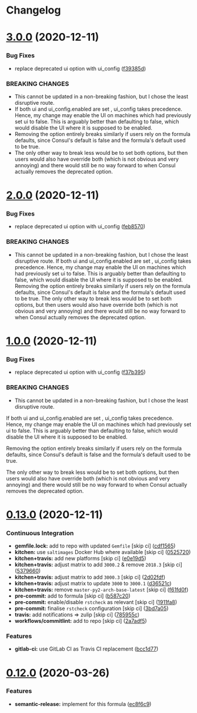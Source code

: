 # Changelog

# [3.0.0](https://github.com/myii/consul-formula/compare/v2.0.0...v3.0.0) (2020-12-11)


### Bug Fixes

* replace deprecated ui option with ui_config ([f39385d](https://github.com/myii/consul-formula/commit/f39385dd846947aa6e6bb9555859a67b4530451a))


### BREAKING CHANGES

* This cannot be updated in a non-breaking fashion,
but I chose the least disruptive route.
* If both ui and ui_config.enabled are set , ui_config takes precedence.
Hence, my change may enable the UI on machines which had previously set
ui to false. This is arguably better than defaulting to false,
which would disable the UI where it is supposed to be enabled.
* Removing the option entirely breaks similarly if users rely on the formula
defaults, since Consul's default is false and the formula's default used
to be true.
* The only other way to break less would be to set both options, but then
users would also have override both (which is not obvious and very annoying)
and there would still be no way forward to when Consul actually removes the
deprecated option.

# [2.0.0](https://github.com/myii/consul-formula/compare/v1.0.0...v2.0.0) (2020-12-11)


### Bug Fixes

* replace deprecated ui option with ui_config ([feb8570](https://github.com/myii/consul-formula/commit/feb85706ee553f1059a6592525126775cabeaee8))


### BREAKING CHANGES

* This cannot be updated in a non-breaking fashion,
but I chose the least disruptive route.
If both ui and ui_config.enabled are set , ui_config takes precedence.
Hence, my change may enable the UI on machines which had previously set
ui to false. This is arguably better than defaulting to false,
which would disable the UI where it is supposed to be enabled.
Removing the option entirely breaks similarly if users rely on the formula
defaults, since Consul's default is false and the formula's default used
to be true.
The only other way to break less would be to set both options, but then
users would also have override both (which is not obvious and very annoying)
and there would still be no way forward to when Consul actually removes the
deprecated option.

# [1.0.0](https://github.com/myii/consul-formula/compare/v0.13.0...v1.0.0) (2020-12-11)


### Bug Fixes

* replace deprecated ui option with ui_config ([f37b395](https://github.com/myii/consul-formula/commit/f37b395f2799af1f5883181e54e771ac7ff309da))


### BREAKING CHANGES

* This cannot be updated in a non-breaking fashion,
but I chose the least disruptive route.

If both ui and ui_config.enabled are set , ui_config takes precedence.
Hence, my change may enable the UI on machines which had previously set
ui to false. This is arguably better than defaulting to false,
which would disable the UI where it is supposed to be enabled.

Removing the option entirely breaks similarly if users rely on the formula
defaults, since Consul's default is false and the formula's default used
to be true.

The only other way to break less would be to set both options, but then
users would also have override both (which is not obvious and very annoying)
and there would still be no way forward to when Consul actually removes the
deprecated option.

# [0.13.0](https://github.com/myii/consul-formula/compare/v0.12.0...v0.13.0) (2020-12-11)


### Continuous Integration

* **gemfile.lock:** add to repo with updated `Gemfile` [skip ci] ([cdf1565](https://github.com/myii/consul-formula/commit/cdf15658c1a8068a72f2110ede5219c4b4953677))
* **kitchen:** use `saltimages` Docker Hub where available [skip ci] ([0525720](https://github.com/myii/consul-formula/commit/0525720080bfd4fe89e1a84729e31e4055e92b95))
* **kitchen+travis:** add new platforms [skip ci] ([e0e19d5](https://github.com/myii/consul-formula/commit/e0e19d5ea05a029627b0f3aa3516bf9e9b480de3))
* **kitchen+travis:** adjust matrix to add `3000.2` & remove `2018.3` [skip ci] ([5379660](https://github.com/myii/consul-formula/commit/537966061de97cd2ea875fa3986b22e78ac17109))
* **kitchen+travis:** adjust matrix to add `3000.3` [skip ci] ([2d02fdf](https://github.com/myii/consul-formula/commit/2d02fdfdc1725d3f8ef04e2228b8f5965254e69c))
* **kitchen+travis:** adjust matrix to update `3000` to `3000.1` ([d36521c](https://github.com/myii/consul-formula/commit/d36521c262801a6e292b86e783d0d415090e3fa2))
* **kitchen+travis:** remove `master-py2-arch-base-latest` [skip ci] ([f61fd0f](https://github.com/myii/consul-formula/commit/f61fd0f0893d9a0e5cf3ef55155d464c0c40a9bd))
* **pre-commit:** add to formula [skip ci] ([b587c20](https://github.com/myii/consul-formula/commit/b587c20dc91dd5fab36bfe06df27db5812b86288))
* **pre-commit:** enable/disable `rstcheck` as relevant [skip ci] ([1911fa8](https://github.com/myii/consul-formula/commit/1911fa869a3943a33bfa06519e3844cd99b38936))
* **pre-commit:** finalise `rstcheck` configuration [skip ci] ([3bd7a05](https://github.com/myii/consul-formula/commit/3bd7a05d0b4e0b75af82115be2d1789e3c1887f1))
* **travis:** add notifications => zulip [skip ci] ([785955c](https://github.com/myii/consul-formula/commit/785955c10b5e2945ef0aba10742d7a498b5467c3))
* **workflows/commitlint:** add to repo [skip ci] ([2a7adf5](https://github.com/myii/consul-formula/commit/2a7adf5847dcbb227edf2fb20997755190aa10cf))


### Features

* **gitlab-ci:** use GitLab CI as Travis CI replacement ([bcc1d77](https://github.com/myii/consul-formula/commit/bcc1d777efeb6a4fdcf2029a57db7a6ac304c8f6))

# [0.12.0](https://github.com/saltstack-formulas/consul-formula/compare/v0.11.2...v0.12.0) (2020-03-26)


### Features

* **semantic-release:** implement for this formula ([ec8f6c9](https://github.com/saltstack-formulas/consul-formula/commit/ec8f6c92aa91d2714287b640f5210ff62e063ade))
